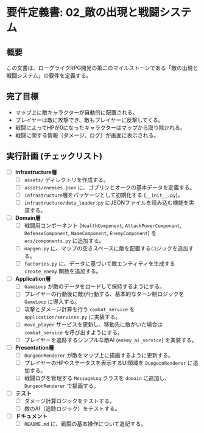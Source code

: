 # 要件定義書: 02_敵の出現と戦闘システム

## 概要
この文書は、ローグライクRPG開発の第二のマイルストーンである「敵の出現と戦闘システム」の要件を定義する。

## 完了目標
-   マップ上に敵キャラクターが自動的に配置される。
-   プレイヤーは敵に攻撃でき、敵もプレイヤーに反撃してくる。
-   戦闘によってHPが0になったキャラクターはマップから取り除かれる。
-   戦闘に関する情報（ダメージ、ログ）が画面に表示される。

## 実行計画 (チェックリスト)
- [ ] **Infrastructure層**
    - [ ] `assets/` ディレクトリを作成する。
    - [ ] `assets/enemies.json` に、ゴブリンとオークの基本データを定義する。
    - [ ] `infrastructure`層をパッケージとして初期化する (`__init__.py`)。
    - [ ] `infrastructure/data_loader.py` にJSONファイルを読み込む機能を実装する。
- [ ] **Domain層**
    - [ ] 戦闘用コンポーネント (`HealthComponent`, `AttackPowerComponent`, `DefenseComponent`, `NameComponent`, `EnemyComponent`) を `ecs/components.py` に追加する。
    - [ ] `mapgen.py` に、マップの空きスペースに敵を配置するロジックを追加する。
    - [ ] `factories.py` に、データに基づいて敵エンティティを生成する `create_enemy` 関数を追加する。
- [ ] **Application層**
    - [ ] `GameLoop` が敵のデータをロードして保持するようにする。
    - [ ] プレイヤーの行動後に敵が行動する、基本的なターン制ロジックを `GameLoop` に導入する。
    - [ ] 攻撃とダメージ計算を行う `combat_service` を `application/services.py` に実装する。
    - [ ] `move_player` サービスを更新し、移動先に敵がいた場合は `combat_service` を呼び出すようにする。
    - [ ] プレイヤーを追跡するシンプルな敵AI (`enemy_ai_service`) を実装する。
- [ ] **Presentation層**
    - [ ] `DungeonRenderer` が敵をマップ上に描画するように更新する。
    - [ ] プレイヤーのHPやステータスを表示するUI領域を `DungeonRenderer` に追加する。
    - [ ] 戦闘ログを管理する `MessageLog` クラスを `domain` に追加し、`DungeonRenderer` で描画する。
- [ ] **テスト**
    - [ ] ダメージ計算ロジックをテストする。
    - [ ] 敵のAI（追跡ロジック）をテストする。
- [ ] **ドキュメント**
    - [ ] `README.md` に、戦闘の基本操作について追記する。